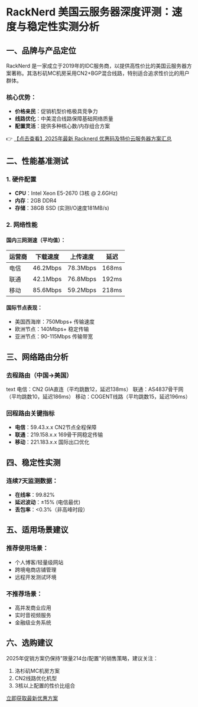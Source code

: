 # RackNerd 美国云服务器深度评测：速度与稳定性实测分析

## 一、品牌与产品定位

RackNerd 是一家成立于2019年的IDC服务商，以提供高性价比的美国云服务器方案著称。其洛杉矶MC机房采用CN2+BGP混合线路，特别适合追求性价比的用户群体。

### 核心优势：
- **价格亲民**：促销机型价格极具竞争力
- **线路优化**：中美混合线路保障基础网络质量
- **配置灵活**：提供多种核心数/内存组合方案

👉 [【点击查看】2025年最新 Racknerd 优惠码及特价云服务器方案汇总](https://bit.ly/Rack_Nerd)

## 二、性能基准测试

### 1. 硬件配置
- **CPU**：Intel Xeon E5-2670 (3核 @ 2.6GHz)
- **内存**：2GB DDR4
- **存储**：38GB SSD (实测I/O速度181MB/s)

### 2. 网络性能
#### 国内三网测速（平均值）：
| 运营商 | 下载速度 | 上传速度 | 延迟 |
|--------|----------|----------|------|
| 电信   | 46.2Mbps | 78.3Mbps | 168ms |
| 联通   | 42.1Mbps | 76.8Mbps | 192ms |
| 移动   | 85.6Mbps | 59.2Mbps | 218ms |

#### 国际节点表现：
- 美国西海岸：750Mbps+ 传输速度
- 欧洲节点：140Mbps+ 稳定传输
- 亚洲节点：90-115Mbps 传输带宽

## 三、网络路由分析

### 去程路由（中国→美国）
text
电信：CN2 GIA直连（平均跳数12，延迟138ms）
联通：AS4837骨干网（平均跳数10，延迟186ms）
移动：COGENT线路（平均跳数15，延迟196ms）

### 回程路由关键指标
- **电信**：59.43.x.x CN2节点全程保障
- **联通**：219.158.x.x 169骨干网稳定传输
- **移动**：221.183.x.x 国际出口优化

## 四、稳定性实测

### 连续7天监测数据：
- **在线率**：99.82%
- **延迟波动**：±15% (电信最优)
- **丢包率**：<0.3%（非高峰时段）

## 五、适用场景建议

### 推荐使用场景：
- 个人博客/轻量级网站
- 跨境电商店铺管理
- 远程开发测试环境

### 不推荐场景：
- 高并发商业应用
- 实时音视频服务
- 金融级业务系统

## 六、选购建议

2025年促销方案仍保持"限量214台/配置"的销售策略，建议关注：
1. 洛杉矶MC机房方案
2. CN2线路优化机型
3. 3核以上配置的性价比组合

[立即获取最新优惠方案](https://bit.ly/Rack_Nerd)